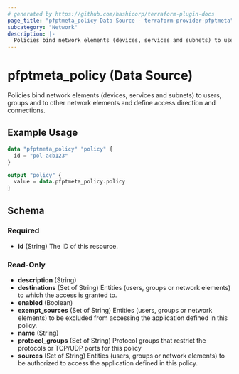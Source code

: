 ```yaml
---
# generated by https://github.com/hashicorp/terraform-plugin-docs
page_title: "pfptmeta_policy Data Source - terraform-provider-pfptmeta"
subcategory: "Network"
description: |-
  Policies bind network elements (devices, services and subnets) to users, groups and to other network elements and define access direction and connections.
---
```


# pfptmeta_policy (Data Source)

Policies bind network elements (devices, services and subnets) to users, groups and to other network elements and define access direction and connections.

## Example Usage

```terraform
data "pfptmeta_policy" "policy" {
  id = "pol-acb123"
}

output "policy" {
  value = data.pfptmeta_policy.policy
}
```

<!-- schema generated by tfplugindocs -->
## Schema

### Required

- **id** (String) The ID of this resource.

### Read-Only

- **description** (String)
- **destinations** (Set of String) Entities (users, groups or network elements) to which the access is granted to.
- **enabled** (Boolean)
- **exempt_sources** (Set of String) Entities (users, groups or network elements) to be excluded from accessing the application defined in this policy.
- **name** (String)
- **protocol_groups** (Set of String) Protocol groups that restrict the protocols or TCP/UDP ports for this policy
- **sources** (Set of String) Entities (users, groups or network elements) to be authorized to access the application defined in this policy.
